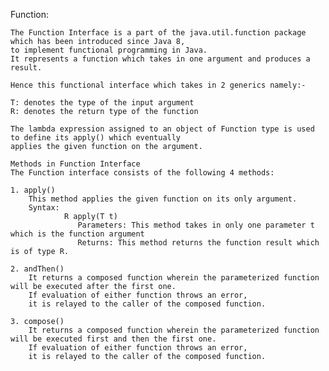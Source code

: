 Function:   

    The Function Interface is a part of the java.util.function package which has been introduced since Java 8, 
    to implement functional programming in Java.
    It represents a function which takes in one argument and produces a result.
    
    Hence this functional interface which takes in 2 generics namely:-
    
    T: denotes the type of the input argument
    R: denotes the return type of the function
    
    The lambda expression assigned to an object of Function type is used to define its apply() which eventually 
    applies the given function on the argument.
    
    Methods in Function Interface
    The Function interface consists of the following 4 methods:
    
    1. apply()
        This method applies the given function on its only argument.
        Syntax:
                R apply(T t)
                   Parameters: This method takes in only one parameter t which is the function argument
                   Returns: This method returns the function result which is of type R.
    
    2. andThen()
        It returns a composed function wherein the parameterized function will be executed after the first one.
        If evaluation of either function throws an error, 
        it is relayed to the caller of the composed function.
        
    3. compose()
        It returns a composed function wherein the parameterized function will be executed first and then the first one. 
        If evaluation of either function throws an error, 
        it is relayed to the caller of the composed function.